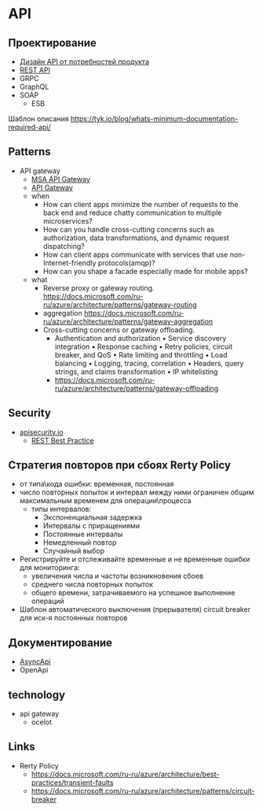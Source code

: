 # API

## Проектирование

* [Дизайн API от потребностей продукта](http://agilemindset.ru/%d0%b0%d1%80%d1%85%d0%b8%d1%82%d0%b5%d0%ba%d1%82%d1%83%d1%80%d0%b0/)
* [REST API](api.rest.md)
* GRPC
* GraphQL
* SOAP
  * ESB

Шаблон описания 
https://tyk.io/blog/whats-minimum-documentation-required-api/

## Patterns

* API gateway
  * [MSA API Gateway](https://docs.microsoft.com/ru-ru/dotnet/architecture/microservices/architect-microservice-container-applications/direct-client-to-microservice-communication-versus-the-api-gateway-pattern)
  * [API Gateway](https://microservices.io/patterns/apigateway.HTML)
  * when
    * How can client apps minimize the number of requests to the back end and reduce chatty 
communication to multiple microservices?
    * How can you handle cross-cutting concerns such as authorization, data transformations, and dynamic request dispatching?
    *  How can client apps communicate with services that use non-Internet-friendly protocols(amqp)? 
    * How can you shape a facade especially made for mobile apps?
  * what
    * Reverse proxy or gateway routing. https://docs.microsoft.com/ru-ru/azure/architecture/patterns/gateway-routing
    * aggregation https://docs.microsoft.com/ru-ru/azure/architecture/patterns/gateway-aggregation
    * Cross-cutting concerns or gateway offloading.
      * Authentication and authorization 
      • Service discovery integration 
• Response caching 
• Retry policies, circuit breaker, and QoS 
• Rate limiting and throttling 
• Load balancing 
• Logging, tracing, correlation 
• Headers, query strings, and claims transformation 
• IP whitelisting
      * https://docs.microsoft.com/ru-ru/azure/architecture/patterns/gateway-offloading


## Security

* [apisecurity.io](https://apisecurity.io/)
  * [REST Best Practice](https://stackoverflow.blog/2021/10/06/best-practices-for-authentication-and-authorization-for-rest-apis/?utm_campaign=APISecurity%20newsletter&utm_medium=email&_hsmi=204867978&_hsenc=p2ANqtz-94r6UDHzZG48tgtd0Sz6OiZicy6tTBQysQKtk0WzhZXlXrXBucIld80QE3Gll1Le1lxnwNhNqu-pySFps1AsqeR8MQrg&utm_content=204868574&utm_source=hs_email)

## Стратегия повторов при сбоях Rerty Policy

* от типа\кода ошибки: временная, постоянная
* число повторных попыток и интервал между ними ограничен общим максимальным временем для операции\процесса
  * типы интервалов:
    * Экспоненциальная задержка
    * Интервалы с приращениями
    * Постоянные интервалы
    * Немедленный повтор
    * Случайный выбор
* Регистрируйте и отслеживайте временные и не временные ошибки для мониторинга: 
  * увеличения числа и частоты возникновения сбоев
  * среднего числа повторных попыток 
  * общего времени, затрачиваемого на успешное выполнение операций
* Шаблон автоматического выключения (прерывателя) circuit breaker для иск-я постоянных повторов

## Документирование

* [AsyncApi](asyncapi.md)
* OpenApi


## technology

- api gateway
  - ocelot

## Links

* Rerty Policy
  * https://docs.microsoft.com/ru-ru/azure/architecture/best-practices/transient-faults
  * https://docs.microsoft.com/ru-ru/azure/architecture/patterns/circuit-breaker
